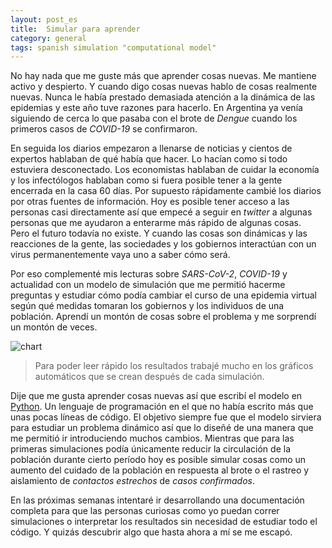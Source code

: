 ```yaml
---
layout: post_es
title:  Simular para aprender
category: general
tags: spanish simulation "computational model"
---
```

No hay nada que me guste más que aprender cosas nuevas. Me mantiene activo y despierto. Y cuando digo cosas
nuevas hablo de cosas realmente nuevas. Nunca le había prestado demasiada atención a la dinámica de las
epidemias y este año tuve razones para hacerlo. En Argentina ya venía siguiendo de cerca lo que pasaba con
el brote de *Dengue* cuando los primeros casos de *COVID-19* se confirmaron.  


En seguida los diarios empezaron a llenarse de noticias y cientos de expertos hablaban de qué había que hacer.
Lo hacían como si todo estuviera desconectado. Los economistas hablaban de cuidar la economía y los infectólogos
hablaban como si fuera posible tener a la gente encerrada en la casa 60 días. Por supuesto rápidamente cambié
los diarios por otras fuentes de información. Hoy es posible tener acceso a las personas casi directamente así
que empecé a seguir en *twitter* a algunas personas que me ayudaron a enterarme más rápido de algunas cosas.  
Pero el futuro todavía no existe. Y cuando las cosas son dinámicas y las reacciones de la gente, las
sociedades y los gobiernos interactúan con un virus permanentemente vaya uno a saber cómo será.  


Por eso complementé mis lecturas sobre *SARS-CoV-2*, *COVID-19* y actualidad con un modelo de simulación que
me permitió hacerme preguntas y estudiar cómo podía cambiar el curso de una epidemia virtual según qué medidas
tomaran los gobiernos y los individuos de una población. Aprendí un montón de cosas sobre el problema y me 
sorprendí un montón de veces.  


![chart](https://rvalla.github.io/SETM/assets/img/2020-09-12-Simular-para-aprender.png)
> Para poder leer rápido los resultados trabajé mucho en los gráficos automáticos que se crean después
de cada simulación.

Dije que me gusta aprender cosas nuevas así que escribí el modelo en [Python](https://www.python.org). Un
lenguaje de programación en el que no había escrito más que unas pocas líneas de código. El objetivo siempre
fue que el modelo sirviera para estudiar un problema dinámico así que lo diseñé de una manera que me permitió
ir introduciendo muchos cambios. Mientras que para las primeras simulaciones podía únicamente reducir la 
circulación de la población durante cierto período hoy es posible simular cosas como un aumento del cuidado
de la población en respuesta al brote o el rastreo y aislamiento de *contactos estrechos* de *casos confirmados*.  


En las próximas semanas intentaré ir desarrollando una documentación completa para que las personas curiosas
como yo puedan correr simulaciones o interpretar los resultados sin necesidad de estudiar todo el código. Y
quizás descubrir algo que hasta ahora a mí se me escapó.